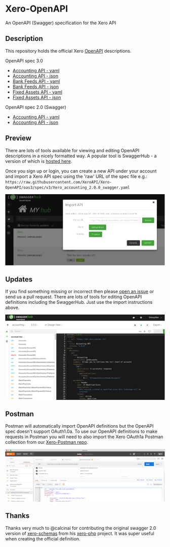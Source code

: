 # Xero-OpenAPI
An OpenAPI (Swagger) specification for the Xero API

## Description
This repository holds the official Xero [OpenAPI](https://www.openapis.org/) descriptions.   

OpenAPI spec 3.0
* [Accounting API - yaml](https://raw.githubusercontent.com/XeroAPI/Xero-OpenAPI/oas3/spec/v3/Xero_accounting_2.0.0_swagger.yaml)
* [Accounting API - json](https://raw.githubusercontent.com/XeroAPI/Xero-OpenAPI/oas3/spec/v3/Xero_accounting_2.0.0_swagger.json)
* [Bank Feeds API - yaml](https://raw.githubusercontent.com/XeroAPI/Xero-OpenAPI/oas3/spec/v3/Xero_bankfeeds_1.0.0_swagger.yaml)
* [Bank Feeds API - json](https://raw.githubusercontent.com/XeroAPI/Xero-OpenAPI/oas3/spec/v3/Xero_bankfeeds_1.0.0_swagger.json)
* [Fixed Assets API - yaml](https://raw.githubusercontent.com/XeroAPI/Xero-OpenAPI/oas3/spec/v3/Xero_assets_1.0.0_swagger.yaml)
* [Fixed Assets API - json](https://raw.githubusercontent.com/XeroAPI/Xero-OpenAPI/oas3/spec/v3/Xero_assets_1.0.0_swagger.json)

OpenAPI spec 2.0 (Swagger)
* [Accounting API - yaml](https://raw.githubusercontent.com/XeroAPI/Xero-OpenAPI/oas3/spec/v2/accounting2.yaml)
* [Accounting API - json](https://raw.githubusercontent.com/XeroAPI/Xero-OpenAPI/oas3/spec/v2/accounting2.json)

## Preview
There are lots of tools available for viewing and editing OpenAPI descriptions in a nicely formatted way. A popular tool is SwaggerHub - a version of which is [hosted here](https://app.swaggerhub.com/home). 

Once you sign up or login, you can create a new API under your account and import a Xero API spec using the 'raw' URL of the spec file e.g.: `https://raw.githubusercontent.com/XeroAPI/Xero-OpenAPI/oas3/spec/v3/Xero_accounting_2.0.0_swagger.yaml`

![SwaggerUI Example](images/import-api.png)

## Updates
If you find something missing or incorrect then please [open an issue](https://github.com/XeroAPI/Xero-OpenAPI/issues/new) or send us a pull request. There are lots of tools for editing OpenAPI definitions including the SwaggerHub. Just use the import instructions above.

![Swagger Hub Example](images/swaggerhub.png)

## Postman
Postman will automatically import OpenAPI definitions but the OpenAPI spec doesn't support OAuth1.0a. To use our OpenAPI definitions to make requests in Postman you will need to also import the Xero OAuth1a Postman collection from our [Xero-Postman repo](https://github.com/XeroAPI/Xero-Postman).

![Postman Example](images/postman.png)

## Thanks
Thanks very much to @calcinai for contributing the original swagger 2.0 version of [xero-schemas](https://github.com/calcinai/xero-schemas) from his [xero-php](https://github.com/calcinai/xero-php) project. It was super useful when creating the official definition. 
